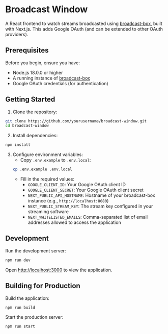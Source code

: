 # Broadcast Window

A React frontend to watch streams broadcasted using [broadcast-box](https://github.com/Glimesh/broadcast-box), built with Next.js. This adds Google OAuth (and can be extended to other OAuth providers).

## Prerequisites

Before you begin, ensure you have:
- Node.js 18.0.0 or higher
- A running instance of [broadcast-box](https://github.com/Glimesh/broadcast-box)
- Google OAuth credentials (for authentication)

## Getting Started

1. Clone the repository:
```bash
git clone https://github.com/yourusername/broadcast-window.git
cd broadcast-window
```

2. Install dependencies:
```bash
npm install
```

3. Configure environment variables:
   - Copy `.env.example` to `.env.local`:
   ```bash
   cp .env.example .env.local
   ```
   - Fill in the required values:
     - `GOOGLE_CLIENT_ID`: Your Google OAuth client ID
     - `GOOGLE_CLIENT_SECRET`: Your Google OAuth client secret
     - `NEXT_PUBLIC_API_HOSTNAME`: Hostname of your broadcast-box instance (e.g., `http://localhost:8080`)
     - `NEXT_PUBLIC_STREAM_KEY`: The stream key configured in your streaming software
     - `NEXT_WHITELISTED_EMAILS`: Comma-separated list of email addresses allowed to access the application

## Development

Run the development server:

```bash
npm run dev
```

Open [http://localhost:3000](http://localhost:3000) to view the application.

## Building for Production

Build the application:

```bash
npm run build
```

Start the production server:

```bash
npm run start
```
